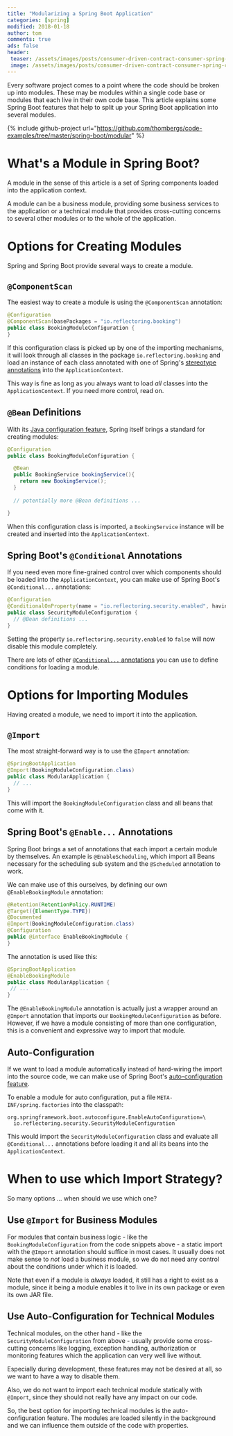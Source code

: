 ```yaml
---
title: "Modularizing a Spring Boot Application"
categories: [spring]
modified: 2018-01-18
author: tom
comments: true
ads: false
header:
 teaser: /assets/images/posts/consumer-driven-contract-consumer-spring-cloud-contract/contract.jpg
 image: /assets/images/posts/consumer-driven-contract-consumer-spring-cloud-contract/contract.jpg
---
```


Every software project comes to a point where the code should be broken up into modules.
These may be modules within a single code base or modules that each live in their own
code base. This article explains some Spring Boot features that help to split up
your Spring Boot application into several modules. 

{% include github-project url="https://github.com/thombergs/code-examples/tree/master/spring-boot/modular" %}

# What's a Module in Spring Boot?

A module in the sense of this article is a set of Spring components loaded into the 
application context. 

A module can be a business module, providing some business services to the application
or a technical module that provides cross-cutting concerns to several other
modules or to the whole of the application. 

# Options for Creating Modules

Spring and Spring Boot provide several ways to create a module. 

## `@ComponentScan`

The easiest way to create a module is using the `@ComponentScan` annotation: 

```java
@Configuration
@ComponentScan(basePackages = "io.reflectoring.booking")
public class BookingModuleConfiguration {
}
```

If this configuration class is picked up by one of the importing mechanisms,
it will look through all classes in the package `io.reflectoring.booking` and load 
an instance of each class annotated with one of Spring's [stereotype annotations](https://github.com/spring-projects/spring-framework/tree/master/spring-context/src/main/java/org/springframework/stereotype)
into the `ApplicationContext`. 

This way is fine as long as you always want to load *all* classes into the `ApplicationContext`.
If you need more control, read on.

## `@Bean` Definitions

With its [Java configuration feature](https://docs.spring.io/spring/docs/current/spring-framework-reference/core.html#beans-java), 
Spring itself brings a standard for creating modules:

```java
@Configuration
public class BookingModuleConfiguration {

  @Bean
  public BookingService bookingService(){
    return new BookingService();
  }
  
  // potentially more @Bean definitions ...

}
```

When this configuration class is imported, a
`BookingService` instance will be created and inserted into the `ApplicationContext`.

## Spring Boot's `@Conditional` Annotations 

If you need even more fine-grained control over which components should be loaded into the
`ApplicationContext`, you can make use of Spring Boot's `@Conditional...` annotations:

```java
@Configuration
@ConditionalOnProperty(name = "io.reflectoring.security.enabled", havingValue = "true", matchIfMissing = true)
public class SecurityModuleConfiguration {
  // @Bean definitions ...
}
```

Setting the property `io.reflectoring.security.enabled` to `false` will now
disable this module completely.

There are lots of other [`@Conditional...` annotations](https://docs.spring.io/spring-boot/docs/current/reference/html/boot-features-developing-auto-configuration.html#boot-features-condition-annotations)
you can use to define conditions for loading a module.

# Options for Importing Modules

Having created a module, we need to import it into the application. 

## `@Import`

The most straight-forward way is to use the `@Import` annotation:

```java
@SpringBootApplication
@Import(BookingModuleConfiguration.class)
public class ModularApplication {
  // ...
}
```

This will import the `BookingModuleConfiguration` class and all beans that come with it.  

## Spring Boot's `@Enable...` Annotations

Spring Boot brings a set of annotations that each import a certain module by themselves. An example 
is `@EnableScheduling`, which import all Beans necessary for the scheduling sub system and the
`@Scheduled` annotation to work.

We can make use of this ourselves, by defining our own `@EnableBookingModule` annotation:

```java
@Retention(RetentionPolicy.RUNTIME)
@Target({ElementType.TYPE})
@Documented
@Import(BookingModuleConfiguration.class)
@Configuration
public @interface EnableBookingModule {
}
```

The annotation is used like this:

```java 
@SpringBootApplication
@EnableBookingModule
public class ModularApplication {
 // ...
}
``` 

The `@EnableBookingModule` annotation is actually just a wrapper around an `@Import` annotation 
that imports our `BookingModuleConfiguration` as before. However, if we have a module consisting 
of more than one configuration, this is a convenient and expressive way to import that module.

## Auto-Configuration

If we want to load a module automatically instead of hard-wiring the import into the 
source code, we can make use of Spring Boot's [auto-configuration feature](https://docs.spring.io/spring-boot/docs/current/reference/html/boot-features-developing-auto-configuration.html).

To enable a module for auto configuration, put a file `META-INF/spring.factories` into
the classpath:

```properties
org.springframework.boot.autoconfigure.EnableAutoConfiguration=\
  io.reflectoring.security.SecurityModuleConfiguration
```

This would import the `SecurityModuleConfiguration` class and evaluate all `@Conditional...`
annotations before loading it and all its beans into the `ApplicationContext`.

# When to use which Import Strategy?

So many options ... when should we use which one?

## Use `@Import` for Business Modules

For modules that contain business logic - like the `BookingModuleConfiguration` from the 
code snippets above - a static import with the `@Import` annotation should suffice in
most cases. It usually does not make sense to *not* load a business module, 
so we do not need any control about the conditions under which it is loaded.

Note that even if a module is *always* loaded, it still has a right to exist as a module,
since it being a module enables it to live in its own package or even 
its own JAR file.

## Use Auto-Configuration for Technical Modules

Technical modules, on the other hand - like the `SecurityModuleConfiguration` from above - 
usually provide some cross-cutting concerns like logging, exception handling, authorization 
or monitoring features which the application can very well live without. 

Especially during development, these features may not be desired at all, so we want to have
a way to disable them. 

Also, we do not want to import each technical module statically with `@Import`, since
they should not really have any impact on our code.

So, the best option for importing technical modules is the auto-configuration feature. The
modules are loaded silently in the background and we can influence them outside of the code
with properties.
